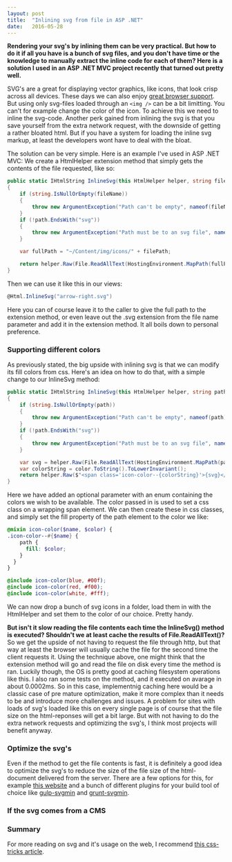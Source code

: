 ```yaml
---
layout: post
title:  "Inlining svg from file in ASP .NET"
date:   2016-05-28
---
```


**Rendering your svg's by inlining them can be very practical. But how to do it if all you have is a bunch of svg files, and you don't have time or the knowledge to manually extract the inline code for each of them? Here is a solution I used in an ASP .NET MVC project recently that turned out pretty well.**

SVG's are a great for displaying vector graphics, like icons, that look crisp across all devices. These days we can also enjoy [great browser support](http://caniuse.com/#feat=svg). But using only svg-files loaded through an `<img />` can be a bit limitting. You can't for example change the color of the icon. To achieve this we need to inline the svg-code. Another perk gained from inlining the svg is that you save yourself from the extra network request, with the downside of getting a rather bloated html. But if you have a system for loading the inline svg markup, at least the developers wont have to deal with the bloat.

The solution can be very simple. Here is an example I've used in ASP .NET MVC: We create a HtmlHelper extension method that simply gets the contents of the file requested, like so:

```cs
public static IHtmlString InlineSvg(this HtmlHelper helper, string fileName)
{
    if (string.IsNullOrEmpty(fileName))
    {
        throw new ArgumentException("Path can't be empty", nameof(fileName));
    }
    if (!path.EndsWith("svg"))
    {
        throw new ArgumentException("Path must be to an svg file", nameof(path));
    }

    var fullPath = "~/Content/img/icons/" + filePath;

    return helper.Raw(File.ReadAllText(HostingEnvironment.MapPath(fullPath)));
}
```

Then we can use it like this in our views:

```cs
@Html.InlineSvg("arrow-right.svg")
```

Here you can of course leave it to the caller to give the full path to the extension method, or even leave out the .svg extension from the file name parameter and add it in the extension method. It all boils down to personal preference.

### Supporting different colors
As previously stated, the big upside with inlining svg is that we can modify its fill colors from css. Here's an idea on how to do that, with a simple change to our InlineSvg method:


```cs
public static IHtmlString InlineSvg(this HtmlHelper helper, string path, IconColor color = IconColor.White)
{
    if (string.IsNullOrEmpty(path))
    {
        throw new ArgumentException("Path can't be empty", nameof(path));
    }
    if (!path.EndsWith("svg"))
    {
        throw new ArgumentException("Path must be to an svg file", nameof(path));
    }

    var svg = helper.Raw(File.ReadAllText(HostingEnvironment.MapPath(path)));
    var colorString = color.ToString().ToLowerInvariant();
    return helper.Raw($"<span class='icon-color--{colorString}'>{svg}</span>");
}
```

Here we have added an optional parameter with an enum containing the colors we wish to be available. The color passed in is used to set a css class on a wrapping span element. We can then create these in css classes, and simply set the fill property of the path element to the color we like:


```scss
@mixin icon-color($name, $color) {
.icon-color--#{$name} {
    path {
      fill: $color;
    }
  }
}

@include icon-color(blue, #00f);
@include icon-color(red, #f00);
@include icon-color(white, #fff);
````

We can now drop a bunch of svg icons in a folder, load them in with the HtmlHelper and set them to the color of our choice. Pretty handy.

**But isn't it slow reading the file contents each time the InlineSvg() method is executed? Shouldn't we at least cache the results of File.ReadAllText()?** 
<br />So we get the upside of not having to request the file through http, but that way at least the browser will usually cache the file for the second time the client requests it. Using the technique above, one might think that the extension method will go and read the file on disk every time the method is ran. Luckily though, the OS is pretty good at caching filesystem operations like this. I also ran some tests on the method, and it executed on avarage in about 0.0002ms. So in this case, implementnig caching here would be a classic case of pre mature optimization, make it more complex than it needs to be and introduce more challenges and issues.
A problem for sites with loads of svg's loaded like this on every single page is of course that the file size on the html-reponses will get a bit large. But with not having to do the extra network requests and optimizing the svg's, I think most projects will benefit anyway.

### Optimize the svg's
Even if the method to get the file contents is fast, it is definitely a good idea to optimize the svg's to reduce the size of the file size of the html-document delivered from the server. 
There are a few options for this, for example [this website](http://petercollingridge.appspot.com/svg-optimiser) and a bunch of different plugins for your build tool of choice like [gulp-svgmin](https://github.com/ben-eb/gulp-svgmin) and [grunt-svgmin](https://github.com/sindresorhus/grunt-svgmin).

### If the svg comes from a CMS

### Summary


For more reading on svg and it's usage on the web, I recommend [this css-tricks article](https://css-tricks.com/using-svg/).
